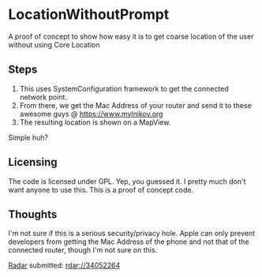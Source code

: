 # LocationWithoutPrompt

A proof of concept to show how easy it is to get coarse location of the user without using Core Location

## Steps

1. This uses SystemConfiguration framework to get the connected network point. 
2. From there, we get the Mac Address of your router and send it to these awesome guys @ https://www.mylnikov.org
3. The resulting location is shown on a MapView.

Simple huh?

## Licensing
The code is licensed under GPL. Yep, you guessed it. I pretty much don't want anyone to use this. This is a proof of concept code.

## Thoughts
I'm not sure if this is a serious security/privacy hole. Apple can only prevent developers from getting the Mac Address of the phone and not that of the connected router, though I'm not sure on this. 

[Radar](https://openradar.appspot.com/radar?id=6059040236896256) submitted: [rdar://34052264](rdar://34052264)
